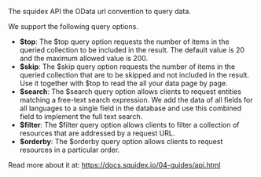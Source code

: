 ﻿The squidex API the OData url convention to query data. 

We support the following query options.

* **$top**: The $top query option requests the number of items in the queried collection to be included in the result. The default value is 20 and the maximum allowed value is 200.
* **$skip**: The $skip query option requests the number of items in the queried collection that are to be skipped and not included in the result. Use it together with $top to read the all your data page by page. 
* **$search**: The $search query option allows clients to request entities matching a free-text search expression. We add the data of all fields for all languages to a single field in the database and use this combined field to implement the full text search.
* **$filter**: The $filter query option allows clients to filter a collection of resources that are addressed by a request URL.
* **$orderby**: The $orderby query option allows clients to request resources in a particular order.

Read more about it at: https://docs.squidex.io/04-guides/api.html
